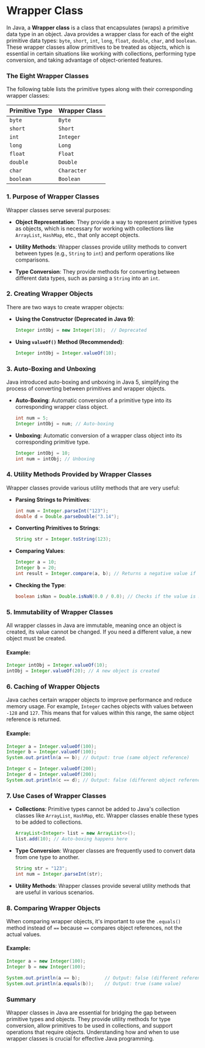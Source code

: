 # Wrapper Class



In Java, a **Wrapper class** is a class that encapsulates (wraps) a primitive data type in an object. Java provides a wrapper class for each of the eight primitive data types: `byte`, `short`, `int`, `long`, `float`, `double`, `char`, and `boolean`. These wrapper classes allow primitives to be treated as objects, which is essential in certain situations like working with collections, performing type conversion, and taking advantage of object-oriented features.

### The Eight Wrapper Classes

The following table lists the primitive types along with their corresponding wrapper classes:

| Primitive Type | Wrapper Class |
| -------------- | ------------- |
| `byte`         | `Byte`        |
| `short`        | `Short`       |
| `int`          | `Integer`     |
| `long`         | `Long`        |
| `float`        | `Float`       |
| `double`       | `Double`      |
| `char`         | `Character`   |
| `boolean`      | `Boolean`     |

### 1. **Purpose of Wrapper Classes**

Wrapper classes serve several purposes:

- **Object Representation**: They provide a way to represent primitive types as objects, which is necessary for working with collections like `ArrayList`, `HashMap`, etc., that only accept objects.

- **Utility Methods**: Wrapper classes provide utility methods to convert between types (e.g., `String` to `int`) and perform operations like comparisons.

- **Type Conversion**: They provide methods for converting between different data types, such as parsing a `String` into an `int`.

### 2. **Creating Wrapper Objects**

There are two ways to create wrapper objects:

- **Using the Constructor (Deprecated in Java 9)**:
  
  ```java
  Integer intObj = new Integer(10);  // Deprecated
  ```

- **Using `valueOf()` Method (Recommended)**:
  
  ```java
  Integer intObj = Integer.valueOf(10);
  ```

### 3. **Auto-Boxing and Unboxing**

Java introduced auto-boxing and unboxing in Java 5, simplifying the process of converting between primitives and wrapper objects.

- **Auto-Boxing**: Automatic conversion of a primitive type into its corresponding wrapper class object.
  
  ```java
  int num = 5;
  Integer intObj = num; // Auto-boxing
  ```

- **Unboxing**: Automatic conversion of a wrapper class object into its corresponding primitive type.
  
  ```java
  Integer intObj = 10;
  int num = intObj; // Unboxing
  ```

### 4. **Utility Methods Provided by Wrapper Classes**

Wrapper classes provide various utility methods that are very useful:

- **Parsing Strings to Primitives**:
  
  ```java
  int num = Integer.parseInt("123");
  double d = Double.parseDouble("3.14");
  ```

- **Converting Primitives to Strings**:
  
  ```java
  String str = Integer.toString(123);
  ```

- **Comparing Values**:
  
  ```java
  Integer a = 10;
  Integer b = 20;
  int result = Integer.compare(a, b); // Returns a negative value if a < b, 0 if a == b, positive if a > b
  ```

- **Checking the Type**:
  
  ```java
  boolean isNan = Double.isNaN(0.0 / 0.0); // Checks if the value is NaN (Not-a-Number)
  ```

### 5. **Immutability of Wrapper Classes**

All wrapper classes in Java are immutable, meaning once an object is created, its value cannot be changed. If you need a different value, a new object must be created.

#### Example:

```java
Integer intObj = Integer.valueOf(10);
intObj = Integer.valueOf(20); // A new object is created
```

### 6. **Caching of Wrapper Objects**

Java caches certain wrapper objects to improve performance and reduce memory usage. For example, `Integer` caches objects with values between `-128` and `127`. This means that for values within this range, the same object reference is returned.

#### Example:

```java
Integer a = Integer.valueOf(100);
Integer b = Integer.valueOf(100);
System.out.println(a == b); // Output: true (same object reference)

Integer c = Integer.valueOf(200);
Integer d = Integer.valueOf(200);
System.out.println(c == d); // Output: false (different object references)
```

### 7. **Use Cases of Wrapper Classes**

- **Collections**: Primitive types cannot be added to Java's collection classes like `ArrayList`, `HashMap`, etc. Wrapper classes enable these types to be added to collections.
  
  ```java
  ArrayList<Integer> list = new ArrayList<>();
  list.add(10); // Auto-boxing happens here
  ```

- **Type Conversion**: Wrapper classes are frequently used to convert data from one type to another.
  
  ```java
  String str = "123";
  int num = Integer.parseInt(str);
  ```

- **Utility Methods**: Wrapper classes provide several utility methods that are useful in various scenarios.

### 8. **Comparing Wrapper Objects**

When comparing wrapper objects, it's important to use the `.equals()` method instead of `==` because `==` compares object references, not the actual values.

#### Example:

```java
Integer a = new Integer(100);
Integer b = new Integer(100);

System.out.println(a == b);         // Output: false (different references)
System.out.println(a.equals(b));    // Output: true (same value)
```

### Summary

Wrapper classes in Java are essential for bridging the gap between primitive types and objects. They provide utility methods for type conversion, allow primitives to be used in collections, and support operations that require objects. Understanding how and when to use wrapper classes is crucial for effective Java programming.
